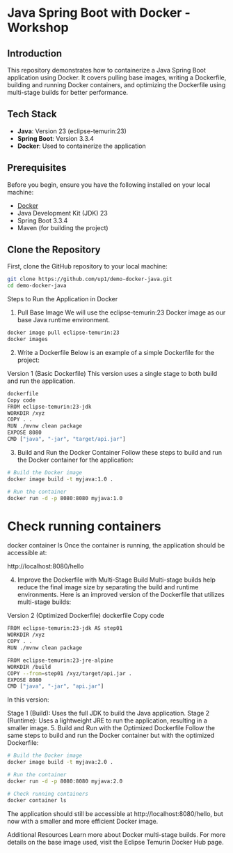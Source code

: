 # Java Spring Boot with Docker - Workshop

## Introduction

This repository demonstrates how to containerize a Java Spring Boot application using Docker. It covers pulling base images, writing a Dockerfile, building and running Docker containers, and optimizing the Dockerfile using multi-stage builds for better performance.

## Tech Stack

- **Java**: Version 23 (eclipse-temurin:23)
- **Spring Boot**: Version 3.3.4
- **Docker**: Used to containerize the application

## Prerequisites

Before you begin, ensure you have the following installed on your local machine:

- [Docker](https://docs.docker.com/get-docker/)
- Java Development Kit (JDK) 23
- Spring Boot 3.3.4
- Maven (for building the project)

## Clone the Repository

First, clone the GitHub repository to your local machine:

```bash
git clone https://github.com/up1/demo-docker-java.git
cd demo-docker-java
```

Steps to Run the Application in Docker
1. Pull Base Image
We will use the eclipse-temurin:23 Docker image as our base Java runtime environment.

```bash
docker image pull eclipse-temurin:23
docker images
```

2. Write a Dockerfile
Below is an example of a simple Dockerfile for the project:

Version 1 (Basic Dockerfile)
This version uses a single stage to both build and run the application.

```bash
dockerfile
Copy code
FROM eclipse-temurin:23-jdk
WORKDIR /xyz
COPY . .
RUN ./mvnw clean package
EXPOSE 8080
CMD ["java", "-jar", "target/api.jar"]
```
3. Build and Run the Docker Container
Follow these steps to build and run the Docker container for the application:

```bash
# Build the Docker image
docker image build -t myjava:1.0 .

# Run the container
docker run -d -p 8080:8080 myjava:1.0
```

# Check running containers
docker container ls
Once the container is running, the application should be accessible at:

http://localhost:8080/hello

4. Improve the Dockerfile with Multi-Stage Build
Multi-stage builds help reduce the final image size by separating the build and runtime environments. Here is an improved version of the Dockerfile that utilizes multi-stage builds:

Version 2 (Optimized Dockerfile)
dockerfile
Copy code
```bash
FROM eclipse-temurin:23-jdk AS step01
WORKDIR /xyz
COPY . .
RUN ./mvnw clean package

FROM eclipse-temurin:23-jre-alpine
WORKDIR /build
COPY --from=step01 /xyz/target/api.jar .
EXPOSE 8080
CMD ["java", "-jar", "api.jar"]
```

In this version:

Stage 1 (Build): Uses the full JDK to build the Java application.
Stage 2 (Runtime): Uses a lightweight JRE to run the application, resulting in a smaller image.
5. Build and Run with the Optimized Dockerfile
Follow the same steps to build and run the Docker container but with the optimized Dockerfile:

```bash
# Build the Docker image
docker image build -t myjava:2.0 .

# Run the container
docker run -d -p 8080:8080 myjava:2.0

# Check running containers
docker container ls
```
The application should still be accessible at http://localhost:8080/hello, but now with a smaller and more efficient Docker image.

Additional Resources
Learn more about Docker multi-stage builds.
For more details on the base image used, visit the Eclipse Temurin Docker Hub page.
